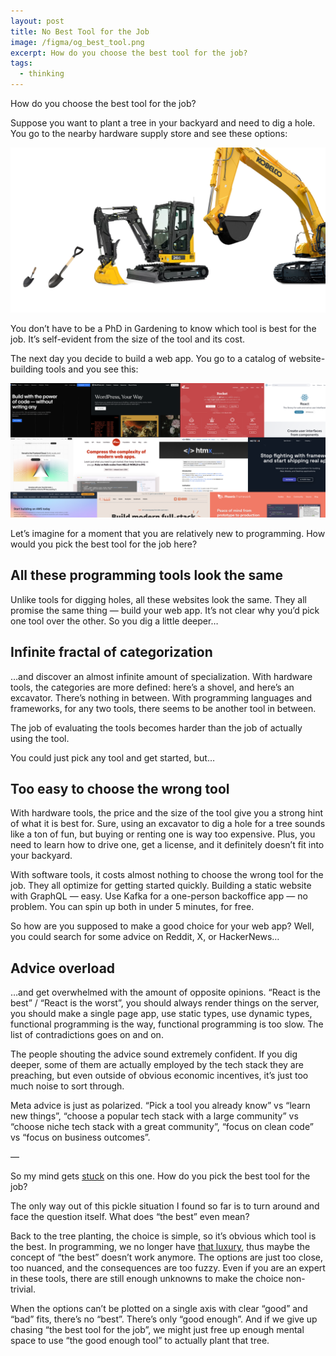 ```yaml
---
layout: post
title: No Best Tool for the Job
image: /figma/og_best_tool.png
excerpt: How do you choose the best tool for the job?
tags:
  - thinking
---
```


How do you choose the best tool for the job?

Suppose you want to plant a tree in your backyard and need to dig a hole. You go to the nearby hardware supply store and see these options:

![](/figma/graden_tools_options.png)

You don’t have to be a PhD in Gardening to know which tool is best for the job. It’s self-evident from the size of the tool and its cost.

The next day you decide to build a web app. You go to a catalog of website-building tools and you see this:

![](/figma/web_app_tools_options.png)

Let’s imagine for a moment that you are relatively new to programming. How would you pick the best tool for the job here?

## All these programming tools look the same

Unlike tools for digging holes, all these websites look the same. They all promise the same thing — build your web app. It’s not clear why you’d pick one tool over the other. So you dig a little deeper…

## Infinite fractal of categorization

…and discover an almost infinite amount of specialization. With hardware tools, the categories are more defined: here’s a shovel, and here’s an excavator. There’s nothing in between. With programming languages and frameworks, for any two tools, there seems to be another tool in between.

The job of evaluating the tools becomes harder than the job of actually using the tool.

You could just pick any tool and get started, but…

## Too easy to choose the wrong tool

With hardware tools, the price and the size of the tool give you a strong hint of what it is best for. Sure, using an excavator to dig a hole for a tree sounds like a ton of fun, but buying or renting one is way too expensive. Plus, you need to learn how to drive one, get a license, and it definitely doesn’t fit into your backyard.

With software tools, it costs almost nothing to choose the wrong tool for the job. They all optimize for getting started quickly. Building a static website with GraphQL — easy. Use Kafka for a one-person backoffice app — no problem. You can spin up both in under 5 minutes, for free.

So how are you supposed to make a good choice for your web app? Well, you could search for some advice on Reddit, X, or HackerNews…

## Advice overload

…and get overwhelmed with the amount of opposite opinions. “React is the best” / “React is the worst”, you should always render things on the server, you should make a single page app, use static types, use dynamic types, functional programming is the way, functional programming is too slow. The list of contradictions goes on and on.

The people shouting the advice sound extremely confident. If you dig deeper, some of them are actually employed by the tech stack they are preaching, but even outside of obvious economic incentives, it’s just too much noise to sort through.

Meta advice is just as polarized. “Pick a tool you already know” vs “learn new things”, “choose a popular tech stack with a large community” vs “choose niche tech stack with a great community”, “focus on clean code” vs “focus on business outcomes”.

—

So my mind gets [stuck](/side-projects-are-hard/) on this one. How do you pick the best tool for the job?

The only way out of this pickle situation I found so far is to turn around and face the question itself. What does “the best” even mean?

Back to the tree planting, the choice is simple, so it’s obvious which tool is the best. In programming, we no longer have [that luxury](https://youtu.be/0Ttw9ks05G4?si=XR4z-Jwj825p7fkI&t=222), thus maybe the concept of “the best” doesn’t work anymore. The options are just too close, too nuanced, and the consequences are too fuzzy. Even if you are an expert in these tools, there are still enough unknowns to make the choice non-trivial.

When the options can’t be plotted on a single axis with clear “good” and “bad” fits, there’s no “best”. There’s only “good enough”. And if we give up chasing “the best tool for the job”, we might just free up enough mental space to use “the good enough tool” to actually plant that tree.
